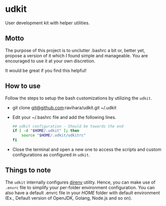 # udkit

User development kit with helper utilities.

## Motto

The purpose of this project is to unclutter .bashrc a bit or, better yet, propose a version of it which I found simple and manageable. You are encouraged to use it at your own discretion.

It would be great if you find this helpful!

## How to use

Follow the steps to setup the bash customizations by utilizing the `udkit`.

- git clone git@github.com:ravihara/udkit.git ~/.udkit
- Edit your ~/.bashrc file and add the following lines.

  ```bash
  ## udkit configuration - Should be towards the end
  if [ -d "$HOME/.udkit" ]; then
      source "$HOME/.udkit/udkitrc"
  fi
  ```

- Close the terminal and open a new one to access the scripts and custom configurations as configured in `udkit`.

## Things to note

The `udkit` internally configures [direnv](https://direnv.net/) utility. Hence, you can make use of `.envrc` file to simplify your per-folder environment configuration. You can also have a default .envrc file in your _HOME_ folder with default environment (Ex., Default version of OpenJDK, Golang, Node.js and so on).
